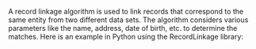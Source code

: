A record linkage algorithm is used to link records that correspond to the same entity from two different data sets. The algorithm considers various parameters like the name, address, date of birth, etc. to determine the matches.
Here is an example in Python using the RecordLinkage library: